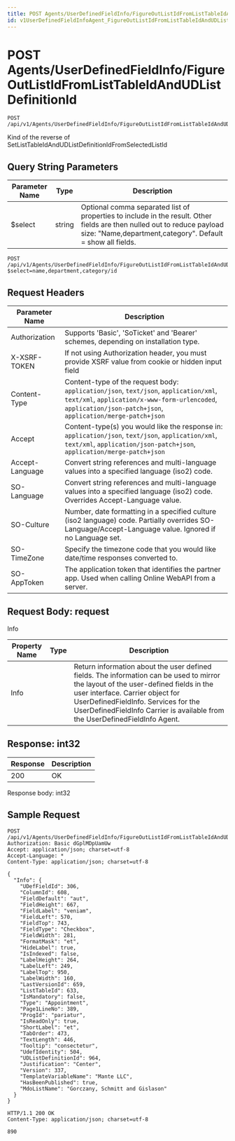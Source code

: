 ```yaml
---
title: POST Agents/UserDefinedFieldInfo/FigureOutListIdFromListTableIdAndUDListDefinitionId
id: v1UserDefinedFieldInfoAgent_FigureOutListIdFromListTableIdAndUDListDefinitionId
---
```


# POST Agents/UserDefinedFieldInfo/FigureOutListIdFromListTableIdAndUDListDefinitionId

```http
POST /api/v1/Agents/UserDefinedFieldInfo/FigureOutListIdFromListTableIdAndUDListDefinitionId
```

Kind of the reverse of SetListTableIdAndUDListDefinitionIdFromSelectedListId







## Query String Parameters

| Parameter Name | Type |  Description |
|----------------|------|--------------|
| $select | string |  Optional comma separated list of properties to include in the result. Other fields are then nulled out to reduce payload size: "Name,department,category". Default = show all fields. |

```http
POST /api/v1/Agents/UserDefinedFieldInfo/FigureOutListIdFromListTableIdAndUDListDefinitionId?$select=name,department,category/id
```


## Request Headers

| Parameter Name | Description |
|----------------|-------------|
| Authorization  | Supports 'Basic', 'SoTicket' and 'Bearer' schemes, depending on installation type. |
| X-XSRF-TOKEN   | If not using Authorization header, you must provide XSRF value from cookie or hidden input field |
| Content-Type | Content-type of the request body: `application/json`, `text/json`, `application/xml`, `text/xml`, `application/x-www-form-urlencoded`, `application/json-patch+json`, `application/merge-patch+json` |
| Accept         | Content-type(s) you would like the response in: `application/json`, `text/json`, `application/xml`, `text/xml`, `application/json-patch+json`, `application/merge-patch+json` |
| Accept-Language | Convert string references and multi-language values into a specified language (iso2) code. |
| SO-Language | Convert string references and multi-language values into a specified language (iso2) code. Overrides Accept-Language value. |
| SO-Culture | Number, date formatting in a specified culture (iso2 language) code. Partially overrides SO-Language/Accept-Language value. Ignored if no Language set. |
| SO-TimeZone | Specify the timezone code that you would like date/time responses converted to. |
| SO-AppToken | The application token that identifies the partner app. Used when calling Online WebAPI from a server. |

## Request Body: request  

Info 

| Property Name | Type |  Description |
|----------------|------|--------------|
| Info |  | Return information about the user defined fields. The information can be used to mirror the layout of the user-defined fields in the user interface. <para /> Carrier object for UserDefinedFieldInfo. Services for the UserDefinedFieldInfo Carrier is available from the <see cref="T:SuperOffice.CRM.Services.IUserDefinedFieldInfoAgent">UserDefinedFieldInfo Agent</see>. |


## Response: int32



| Response | Description |
|----------------|-------------|
| 200 | OK |

Response body: int32


## Sample Request

```http!
POST /api/v1/Agents/UserDefinedFieldInfo/FigureOutListIdFromListTableIdAndUDListDefinitionId
Authorization: Basic dGplMDpUamUw
Accept: application/json; charset=utf-8
Accept-Language: *
Content-Type: application/json; charset=utf-8

{
  "Info": {
    "UDefFieldId": 306,
    "ColumnId": 608,
    "FieldDefault": "aut",
    "FieldHeight": 667,
    "FieldLabel": "veniam",
    "FieldLeft": 570,
    "FieldTop": 743,
    "FieldType": "Checkbox",
    "FieldWidth": 281,
    "FormatMask": "et",
    "HideLabel": true,
    "IsIndexed": false,
    "LabelHeight": 264,
    "LabelLeft": 249,
    "LabelTop": 950,
    "LabelWidth": 160,
    "LastVersionId": 659,
    "ListTableId": 633,
    "IsMandatory": false,
    "Type": "Appointment",
    "Page1LineNo": 389,
    "ProgId": "pariatur",
    "IsReadOnly": true,
    "ShortLabel": "et",
    "TabOrder": 473,
    "TextLength": 446,
    "Tooltip": "consectetur",
    "UdefIdentity": 504,
    "UDListDefinitionId": 964,
    "Justification": "Center",
    "Version": 337,
    "TemplateVariableName": "Mante LLC",
    "HasBeenPublished": true,
    "MdoListName": "Gorczany, Schmitt and Gislason"
  }
}
```

```http_
HTTP/1.1 200 OK
Content-Type: application/json; charset=utf-8

890
```